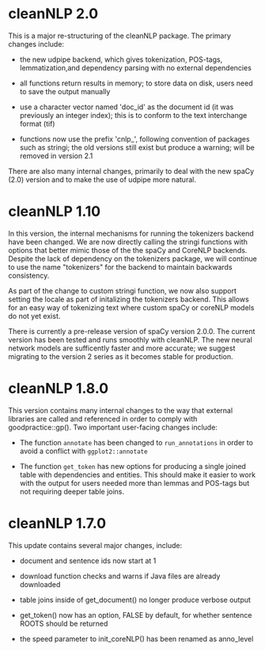 # cleanNLP 2.0

This is a major re-structuring of the cleanNLP package.
The primary changes include:

* the new udpipe backend, which gives tokenization,
POS-tags, lemmatization,and dependency parsing with no
external dependencies

* all functions return results in memory; to store data
on disk, users need to save the output manually

* use a character vector named 'doc_id' as the document
id (it was previously an integer index); this is to
conform to the text interchange format (tif)

* functions now use the prefix 'cnlp_', following convention
of packages such as stringi; the old versions still exist
but produce a warning; will be removed in version 2.1

There are also many internal changes, primarily to deal
with the new spaCy (2.0) version and to make the use of
udpipe more natural.

# cleanNLP 1.10

In this version, the internal mechanisms for running
the tokenizers backend have been changed. We are now
directly calling the stringi functions with options
that better mimic those of the the spaCy and CoreNLP
backends. Despite the lack of dependency on the
tokenizers package, we will continue to use the
name "tokenizers" for the backend to maintain
backwards consistency.

As part of the change to custom stringi function, we
now also support setting the locale as part of initalizing
the tokenizers backend. This allows for an easy way of
tokenizing text where custom spaCy or coreNLP models
do not yet exist.

There is currently a pre-release version of spaCy
version 2.0.0. The current version has been tested and
runs smoothly with cleanNLP. The new neural network models
are sufficently faster and more accurate; we suggest
migrating to the version 2 series as it becomes stable
for production.

# cleanNLP 1.8.0

This version contains many internal changes to the way
that external libraries are called and referenced in
order to comply with goodpractice::gp(). Two important
user-facing changes include:

* The function `annotate` has been changed to
`run_annotations` in order to avoid a conflict
with `ggplot2::annotate`

* The function `get_token` has new options for producing
a single joined table with dependencies and entities.
This should make it easier to work with the output for
users needed more than lemmas and POS-tags but not
requiring deeper table joins.


# cleanNLP 1.7.0

This update contains several major changes, include:

* document and sentence ids now start at 1

* download function checks and warns if Java files
are already downloaded

* table joins inside of get_document() no longer
produce verbose output

* get_token() now has an option, FALSE by default,
for whether sentence ROOTS should be returned

* the speed parameter to init_coreNLP() has been
renamed as anno_level




